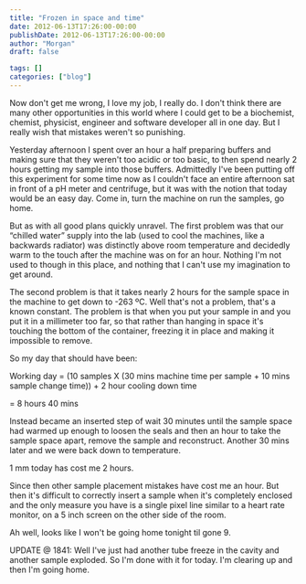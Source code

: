```yaml
---
title: "Frozen in space and time"
date: 2012-06-13T17:26:00-00:00
publishDate: 2012-06-13T17:26:00-00:00
author: "Morgan"
draft: false

tags: []
categories: ["blog"]
---
```


Now don't get me wrong, I love my job, I really do. I don't think there are many other opportunities in this world where I could get to be a biochemist, chemist, physicist, engineer and software developer all in one day. But I really wish that mistakes weren't so punishing.

Yesterday afternoon I spent over an hour a half preparing buffers and making sure that they weren't too acidic or too basic, to then spend nearly 2 hours getting my sample into those buffers. Admittedly I've been putting off this experiment for some time now as I couldn't face an entire afternoon sat in front of a pH meter and centrifuge, but it was with the notion that today would be an easy day. Come in, turn the machine on run the samples, go home.

But as with all good plans quickly unravel. The first problem was that our “chilled water” supply into the lab (used to cool the machines, like a backwards radiator) was distinctly above room temperature and decidedly warm to the touch after the machine was on for an hour. Nothing I'm not used to though in this place, and nothing that I can't use my imagination to get around.

The second problem is that it takes nearly 2 hours for the sample space in the machine to get down to -263 ºC. Well that's not a problem, that's a known constant. The problem is that when you put your sample in and you put it in a millimeter too far, so that rather than hanging in space it's touching the bottom of the container, freezing it in place and making it impossible to remove.

So my day that should have been:

Working day = (10 samples X (30 mins machine time per sample + 10 mins sample change  time)) + 2 hour cooling down time

= 8 hours 40 mins

Instead became an inserted step of wait 30 minutes until the sample space had warmed up enough to loosen the seals and then an hour to take the sample space apart, remove the sample and reconstruct. Another 30 mins later and we were back down to temperature.

1 mm today has cost me 2 hours.

Since then other sample placement mistakes have cost me an hour. But then it's difficult to correctly insert a sample when it's completely enclosed and the only measure you have is a single pixel line similar to a heart rate monitor, on a 5 inch screen on the other side of the room.

Ah well, looks like I won't be going home tonight til gone 9.



UPDATE @ 1841: Well I've just had another tube freeze in the cavity and another sample exploded. So I'm done with it for today. I'm clearing up and then I'm going home.
